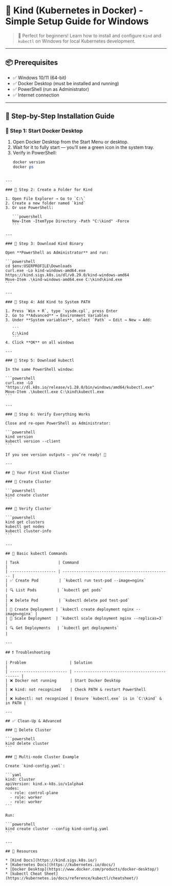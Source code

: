 # 🐳 Kind (Kubernetes in Docker) - Simple Setup Guide for Windows

> 🚀 Perfect for beginners! Learn how to install and configure `Kind` and `kubectl` on Windows for local Kubernetes development.

---

## 📦 Prerequisites

- ✅ Windows 10/11 (64-bit)
- ✅ Docker Desktop (must be installed and running)
- ✅ PowerShell (run as Administrator)
- ✅ Internet connection

---

## 🔧 Step-by-Step Installation Guide

### 🔹 Step 1: Start Docker Desktop

1. Open Docker Desktop from the Start Menu or desktop.
2. Wait for it to fully start — you’ll see a green icon in the system tray.
3. Verify in PowerShell:
   ```powershell
   docker version
   docker ps
````

---

### 🔹 Step 2: Create a Folder for Kind

1. Open File Explorer → Go to `C:\`
2. Create a new folder named `kind`
3. Or use PowerShell:

   ```powershell
   New-Item -ItemType Directory -Path "C:\kind" -Force
   ```

---

### 🔹 Step 3: Download Kind Binary

Open **PowerShell as Administrator** and run:

```powershell
cd $env:USERPROFILE\Downloads
curl.exe -Lo kind-windows-amd64.exe https://kind.sigs.k8s.io/dl/v0.29.0/kind-windows-amd64
Move-Item .\kind-windows-amd64.exe C:\kind\kind.exe
```

---

### 🔹 Step 4: Add Kind to System PATH

1. Press `Win + R`, type `sysdm.cpl`, press Enter
2. Go to **Advanced** → Environment Variables
3. Under **System variables**, select `Path` → Edit → New → Add:

   ```
   C:\kind
   ```
4. Click **OK** on all windows

---

### 🔹 Step 5: Download kubectl

In the same PowerShell window:

```powershell
curl.exe -LO "https://dl.k8s.io/release/v1.28.0/bin/windows/amd64/kubectl.exe"
Move-Item .\kubectl.exe C:\kind\kubectl.exe
```

---

### 🔹 Step 6: Verify Everything Works

Close and re-open PowerShell as Administrator:

```powershell
kind version
kubectl version --client
```

If you see version outputs — you’re ready! 🎉

---

## 🚀 Your First Kind Cluster

### 🔹 Create Cluster

```powershell
kind create cluster
```

### 🔹 Verify Cluster

```powershell
kind get clusters
kubectl get nodes
kubectl cluster-info
```

---

## 📘 Basic kubectl Commands

| Task                 | Command                                         |
| -------------------- | ----------------------------------------------- |
| ✅ Create Pod         | `kubectl run test-pod --image=nginx`            |
| 🔍 List Pods         | `kubectl get pods`                              |
| ❌ Delete Pod         | `kubectl delete pod test-pod`                   |
| 🚀 Create Deployment | `kubectl create deployment nginx --image=nginx` |
| 🔄 Scale Deployment  | `kubectl scale deployment nginx --replicas=3`   |
| 🔍 Get Deployments   | `kubectl get deployments`                       |

---

## ❗ Troubleshooting

| Problem                   | Solution                                       |
| ------------------------- | ---------------------------------------------- |
| ❌ Docker not running      | Start Docker Desktop                           |
| ❌ kind: not recognized    | Check PATH & restart PowerShell                |
| ❌ kubectl: not recognized | Ensure `kubectl.exe` is in `C:\kind` & in PATH |

---

## ✅ Clean-Up & Advanced

### 🔹 Delete Cluster

```powershell
kind delete cluster
```

### 🔹 Multi-node Cluster Example

Create `kind-config.yaml`:

```yaml
kind: Cluster
apiVersion: kind.x-k8s.io/v1alpha4
nodes:
  - role: control-plane
  - role: worker
  - role: worker
```

Run:

```powershell
kind create cluster --config kind-config.yaml
```

---

## 🔗 Resources

* [Kind Docs](https://kind.sigs.k8s.io/)
* [Kubernetes Docs](https://kubernetes.io/docs/)
* [Docker Desktop](https://www.docker.com/products/docker-desktop/)
* [kubectl Cheat Sheet](https://kubernetes.io/docs/reference/kubectl/cheatsheet/)

